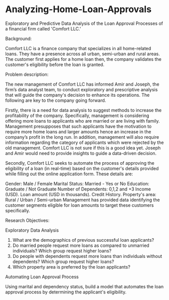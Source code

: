 # Analyzing-Home-Loan-Approvals
Exploratory and Predictive Data Analysis of the Loan Approval Processes of a financial firm called 'Comfort LLC.'

Background:

Comfort LLC is a finance company that specializes in all home-related loans. They have a presence across all urban, semi-urban and rural areas. The customer first applies for a home loan then, the company validates the customer's eligibility before the loan is granted.

Problem description:

The new management of Comfort LLC has informed Amir and Joseph, the firm’s data analyst team, to conduct exploratory and prescriptive analysis that will guide the company's decision to enhance its operations. The following are key to the company going forward.

Firstly, there is a need for data analysis to suggest methods to increase the profitability of the company. Specifically, management is considering offering more loans to applicants who are married or are living with family. Management presupposes that such applicants have the motivation to require more home loans and larger amounts hence an increase in the company’s profit in the long run. In addition, management will also require information regarding the category of applicants which were rejected by the old management. Comfort LLC is not sure if this is a good idea yet. Joseph and Amir would need to provide insights to guide a data-driven decision.

Secondly, Comfort LLC seeks to automate the process of approving the eligibility of a loan (in real-time) based on the customer's details provided while filling out the online application form. These details are:

Gender: Male / Female
Marital Status: Married - Yes or No
Education: Graduate / Not Graduate
Number of Dependents: 0,1,2 and +3
Income (USD).
Loan amount (USD in thousands).
Credit History.
Property's area: Rural / Urban / Semi-urban
Management has provided data identifying the customer segments eligible for loan amounts to target these customers specifically.

Research Objectives:

Exploratory Data Analysis

1. What are the demographics of previous successful loan applicants?
2. Do married people request more loans as compared to unmarried individuals? Which group request higher loans?
3. Do people with dependents request more loans than individuals without dependents? Which group request higher loans?
4. Which property area is preferred by the loan applicants?

Automating Loan Approval Process

Using marital and dependency status, build a model that automates the loan approval process by determining the applicant's eligibility.
